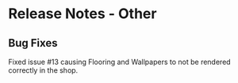 # Release Notes - Other

## Bug Fixes

Fixed issue #13 causing Flooring and Wallpapers to not be rendered correctly in the shop.